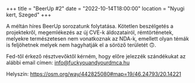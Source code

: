 +++
title = "BeerUp #2"
date = "2022-10-14T18:00:00"
location = "Nyugi kert, Szeged"
+++

A méltán híres BeerUp sorozatunk folytatása.
Kötetlen beszélgetés a projektekről, megemlékezés az új CVE-k áldozatairól, rémtörténetek, melyekre természetesen nem vonatkoznak az NDA-k, emellett olyan témák is feljöhetnek melyek nem hagyhatják el a söröző területét 🙃.

Fed-től érkező résztvevőktől kérném, hogy  előre jelezzék szándékukat az alábbi email címen: 
info@fuckyouandyourdmca.hu

Helyszín: https://osm.org/way/442825080#map=19/46.24793/20.14221
